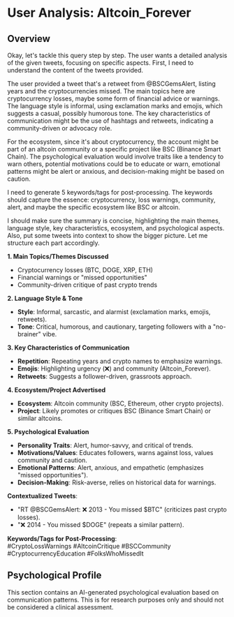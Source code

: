 # User Analysis: Altcoin_Forever

## Overview

<think>
Okay, let's tackle this query step by step. The user wants a detailed analysis of the given tweets, focusing on specific aspects. First, I need to understand the content of the tweets provided.

The user provided a tweet that's a retweet from @BSCGemsAlert, listing years and the cryptocurrencies missed. The main topics here are cryptocurrency losses, maybe some form of financial advice or warnings. The language style is informal, using exclamation marks and emojis, which suggests a casual, possibly humorous tone. The key characteristics of communication might be the use of hashtags and retweets, indicating a community-driven or advocacy role.

For the ecosystem, since it's about cryptocurrency, the account might be part of an altcoin community or a specific project like BSC (Binance Smart Chain). The psychological evaluation would involve traits like a tendency to warn others, potential motivations could be to educate or warn, emotional patterns might be alert or anxious, and decision-making might be based on caution.

I need to generate 5 keywords/tags for post-processing. The keywords should capture the essence: cryptocurrency, loss warnings, community, alert, and maybe the specific ecosystem like BSC or altcoin.

I should make sure the summary is concise, highlighting the main themes, language style, key characteristics, ecosystem, and psychological aspects. Also, put some tweets into context to show the bigger picture. Let me structure each part accordingly.
</think>

**1. Main Topics/Themes Discussed**  
- Cryptocurrency losses (BTC, DOGE, XRP, ETH)  
- Financial warnings or "missed opportunities"  
- Community-driven critique of past crypto trends  

**2. Language Style & Tone**  
- **Style**: Informal, sarcastic, and alarmist (exclamation marks, emojis, retweets).  
- **Tone**: Critical, humorous, and cautionary, targeting followers with a "no-brainer" vibe.  

**3. Key Characteristics of Communication**  
- **Repetition**: Repeating years and crypto names to emphasize warnings.  
- **Emojis**: Highlighting urgency (❌) and community (Altcoin_Forever).  
- **Retweets**: Suggests a follower-driven, grassroots approach.  

**4. Ecosystem/Project Advertised**  
- **Ecosystem**: Altcoin community (BSC, Ethereum, other crypto projects).  
- **Project**: Likely promotes or critiques BSC (Binance Smart Chain) or similar altcoins.  

**5. Psychological Evaluation**  
- **Personality Traits**: Alert, humor-savvy, and critical of trends.  
- **Motivations/Values**: Educates followers, warns against loss, values community and caution.  
- **Emotional Patterns**: Alert, anxious, and empathetic (emphasizes "missed opportunities").  
- **Decision-Making**: Risk-averse, relies on historical data for warnings.  

**Contextualized Tweets**:  
- "RT @BSCGemsAlert: ❌ 2013 - You missed $BTC" (criticizes past crypto losses).  
- "❌ 2014 - You missed $DOGE" (repeats a similar pattern).  

**Keywords/Tags for Post-Processing**:  
#CryptoLossWarnings #AltcoinCritique #BSCCommunity #CryptocurrencyEducation #FolksWhoMissedIt

## Psychological Profile

This section contains an AI-generated psychological evaluation based on communication patterns. This is for research purposes only and should not be considered a clinical assessment.